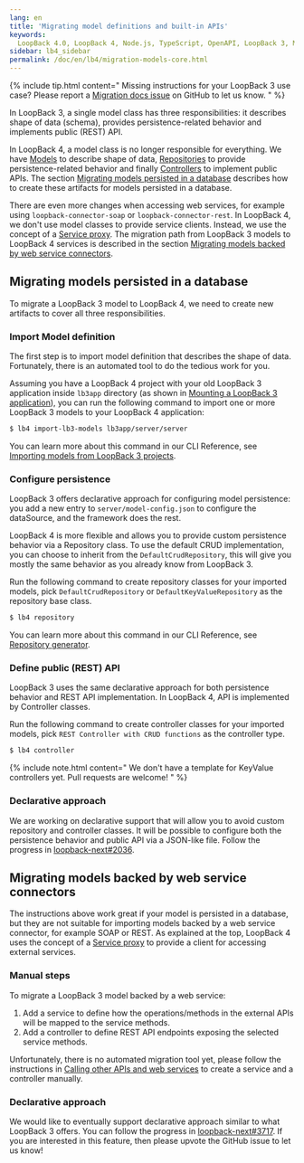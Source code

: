 ```yaml
---
lang: en
title: 'Migrating model definitions and built-in APIs'
keywords:
  LoopBack 4.0, LoopBack 4, Node.js, TypeScript, OpenAPI, LoopBack 3, Migration
sidebar: lb4_sidebar
permalink: /doc/en/lb4/migration-models-core.html
---
```


{% include tip.html content="
Missing instructions for your LoopBack 3 use case? Please report a [Migration docs issue](https://github.com/strongloop/loopback-next/issues/new?labels=question,Migration,Docs&template=Migration_docs.md) on GitHub to let us know.
" %}

In LoopBack 3, a single model class has three responsibilities: it describes
shape of data (schema), provides persistence-related behavior and implements
public (REST) API.

In LoopBack 4, a model class is no longer responsible for everything. We have
[Models](../../Model.md) to describe shape of data,
[Repositories](../../Repositories.md) to provide persistence-related behavior
and finally [Controllers](../../Controllers.md) to implement public APIs. The
section
[Migrating models persisted in a database](#migrating-models-persisted-in-a-database)
describes how to create these artifacts for models persisted in a database.

There are even more changes when accessing web services, for example using
`loopback-connector-soap` or `loopback-connector-rest`. In LoopBack 4, we don't
use model classes to provide service clients. Instead, we use the concept of a
[Service proxy](../../Calling-other-APIs-and-Web-Services.md). The migration
path from LoopBack 3 models to LoopBack 4 services is described in the section
[Migrating models backed by web service connectors](#migrating-models-backed-by-web-service-connectors).

## Migrating models persisted in a database

To migrate a LoopBack 3 model to LoopBack 4, we need to create new artifacts to
cover all three responsibilities.

### Import Model definition

The first step is to import model definition that describes the shape of data.
Fortunately, there is an automated tool to do the tedious work for you.

Assuming you have a LoopBack 4 project with your old LoopBack 3 application
inside `lb3app` directory (as shown in
[Mounting a LoopBack 3 application](../mounting-lb3app.md)), you can run the
following command to import one or more LoopBack 3 models to your LoopBack 4
application:

```sh
$ lb4 import-lb3-models lb3app/server/server
```

You can learn more about this command in our CLI Reference, see
[Importing models from LoopBack 3 projects](../../Importing-LB3-models.md).

### Configure persistence

LoopBack 3 offers declarative approach for configuring model persistence: you
add a new entry to `server/model-config.json` to configure the dataSource, and
the framework does the rest.

LoopBack 4 is more flexible and allows you to provide custom persistence
behavior via a Repository class. To use the default CRUD implementation, you can
choose to inherit from the `DefaultCrudRepository`, this will give you mostly
the same behavior as you already know from LoopBack 3.

Run the following command to create repository classes for your imported models,
pick `DefaultCrudRepository` or `DefaultKeyValueRepository` as the repository
base class.

```sh
$ lb4 repository
```

You can learn more about this command in our CLI Reference, see
[Repository generator](../../Repository-generator.md).

### Define public (REST) API

LoopBack 3 uses the same declarative approach for both persistence behavior and
REST API implementation. In LoopBack 4, API is implemented by Controller
classes.

Run the following command to create controller classes for your imported models,
pick `REST Controller with CRUD functions` as the controller type.

```sh
$ lb4 controller
```

{% include note.html content="
We don't have a template for KeyValue controllers yet. Pull requests are welcome!
" %}

### Declarative approach

We are working on declarative support that will allow you to avoid custom
repository and controller classes. It will be possible to configure both the
persistence behavior and public API via a JSON-like file. Follow the progress in
[loopback-next#2036](https://github.com/strongloop/loopback-next/issues/2036).

## Migrating models backed by web service connectors

The instructions above work great if your model is persisted in a database, but
they are not suitable for importing models backed by a web service connector,
for example SOAP or REST. As explained at the top, LoopBack 4 uses the concept
of a [Service proxy](../../Calling-other-APIs-and-Web-Services.md) to provide a
client for accessing external services.

### Manual steps

To migrate a LoopBack 3 model backed by a web service:

1. Add a service to define how the operations/methods in the external APIs will
   be mapped to the service methods.
2. Add a controller to define REST API endpoints exposing the selected service
   methods.

Unfortunately, there is no automated migration tool yet, please follow the
instructions in
[Calling other APIs and web services](../../Calling-other-APIs-and-Web-Services.md)
to create a service and a controller manually.

### Declarative approach

We would like to eventually support declarative approach similar to what
LoopBack 3 offers. You can follow the progress in
[loopback-next#3717](https://github.com/strongloop/loopback-next/issues/3717).
If you are interested in this feature, then please upvote the GitHub issue to
let us know!
